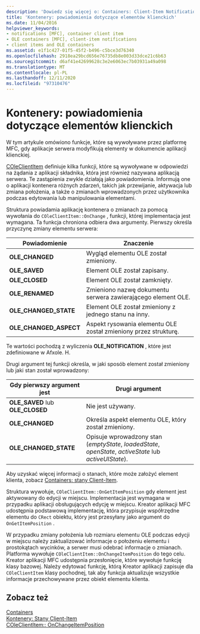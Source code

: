 ```yaml
---
description: 'Dowiedz się więcej o: Containers: Client-Item Notifications'
title: 'Kontenery: powiadomienia dotyczące elementów klienckich'
ms.date: 11/04/2016
helpviewer_keywords:
- notifications [MFC], container client item
- OLE containers [MFC], client-item notifications
- client items and OLE containers
ms.assetid: e1f1c427-01f5-45f2-b496-c5bce3d76340
ms.openlocfilehash: 2918ea29bcd656e76735db8e003d33dce21c6b63
ms.sourcegitcommit: d6af41e42699628c3e2e6063ec7b03931a49a098
ms.translationtype: MT
ms.contentlocale: pl-PL
ms.lasthandoff: 12/11/2020
ms.locfileid: "97310476"
---
```

# <a name="containers-client-item-notifications"></a>Kontenery: powiadomienia dotyczące elementów klienckich

W tym artykule omówiono funkcje, które są wywoływane przez platformę MFC, gdy aplikacje serwera modyfikują elementy w dokumencie aplikacji klienckiej.

[COleClientItem](reference/coleclientitem-class.md) definiuje kilka funkcji, które są wywoływane w odpowiedzi na żądania z aplikacji składnika, która jest również nazywana aplikacją serwera. Te zastąpienia zwykle działają jako powiadomienia. Informują one o aplikacji kontenera różnych zdarzeń, takich jak przewijanie, aktywacja lub zmiana położenia, a także o zmianach wprowadzonych przez użytkownika podczas edytowania lub manipulowania elementami.

Struktura powiadamia aplikację kontenera o zmianach za pomocą wywołania do `COleClientItem::OnChange` , funkcji, której implementacja jest wymagana. Ta funkcja chroniona odbiera dwa argumenty. Pierwszy określa przyczynę zmiany elementu serwera:

|Powiadomienie|Znaczenie|
|------------------|-------------|
|**OLE_CHANGED**|Wygląd elementu OLE został zmieniony.|
|**OLE_SAVED**|Element OLE został zapisany.|
|**OLE_CLOSED**|Element OLE został zamknięty.|
|**OLE_RENAMED**|Zmieniono nazwę dokumentu serwera zawierającego element OLE.|
|**OLE_CHANGED_STATE**|Element OLE został zmieniony z jednego stanu na inny.|
|**OLE_CHANGED_ASPECT**|Aspekt rysowania elementu OLE został zmieniony przez strukturę.|

Te wartości pochodzą z wyliczenia **OLE_NOTIFICATION** , które jest zdefiniowane w Afxole. H.

Drugi argument tej funkcji określa, w jaki sposób element został zmieniony lub jaki stan został wprowadzony:

|Gdy pierwszy argument jest|Drugi argument|
|----------------------------|---------------------|
|**OLE_SAVED** lub **OLE_CLOSED**|Nie jest używany.|
|**OLE_CHANGED**|Określa aspekt elementu OLE, który został zmieniony.|
|**OLE_CHANGED_STATE**|Opisuje wprowadzony stan (*emptyState*, *loadedState*, *openState*, *activeState* lub *activeUIState*).|

Aby uzyskać więcej informacji o stanach, które może założyć element klienta, zobacz [Containers: stany Client-Item](containers-client-item-states.md).

Struktura wywołuje, `COleClientItem::OnGetItemPosition` gdy element jest aktywowany do edycji w miejscu. Implementacja jest wymagana w przypadku aplikacji obsługujących edycję w miejscu. Kreator aplikacji MFC udostępnia podstawową implementację, która przypisuje współrzędne elementu do `CRect` obiektu, który jest przesyłany jako argument do `OnGetItemPosition` .

W przypadku zmiany położenia lub rozmiaru elementu OLE podczas edycji w miejscu należy zaktualizować informacje o położeniu elementu i prostokątach wycinków, a serwer musi odebrać informacje o zmianach. Platforma wywołuje `COleClientItem::OnChangeItemPosition` do tego celu. Kreator aplikacji MFC udostępnia przesłonięcie, które wywołuje funkcję klasy bazowej. Należy edytować funkcję, którą Kreator aplikacji zapisuje dla `COleClientItem` klasy pochodnej, tak aby funkcja aktualizuje wszystkie informacje przechowywane przez obiekt elementu klienta.

## <a name="see-also"></a>Zobacz też

[Containers](containers.md)<br/>
[Kontenery: Stany Client-Item](containers-client-item-states.md)<br/>
[COleClientItem:: OnChangeItemPosition](reference/coleclientitem-class.md#onchangeitemposition)
